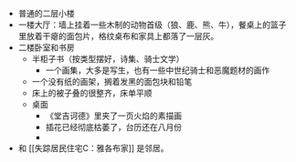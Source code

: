- 普通的二层小楼
- 一楼大厅：墙上挂着一些木制的动物首级（狼、鹿、熊、牛），餐桌上的篮子里放着干瘪的面包片，格纹桌布和家具上都落了一层灰。
- 二楼卧室和书房
	- 半柜子书（按类型摆好，诗集、骑士文学）
		- 一个画集，大多是写生，也有一些中世纪骑士和恶魔题材的画作
	- 一个没有纸的画架，搁着发黑的面包块和铅笔
	- 床上的被子叠的很整齐，床单平顺
	- 桌面
		- 《堂吉诃德》里夹了一页火焰的素描画
		- 插花已经彻底枯萎了，台历还在八月份
		-
- 和 [[失踪居民住宅C：雅各布家]] 是邻居。